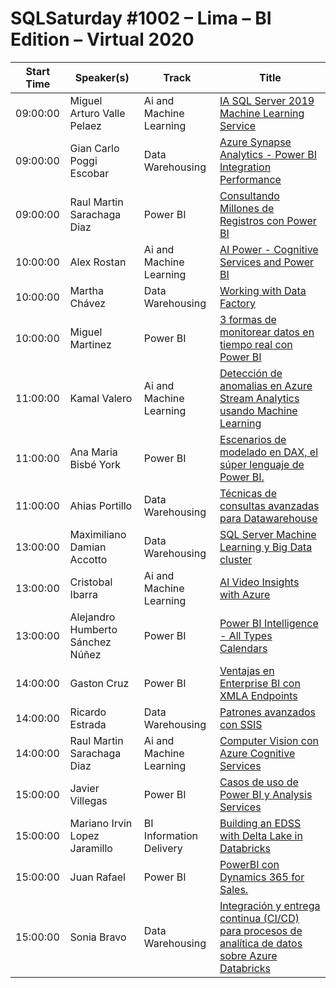 # SQLSaturday #1002  – Lima – BI Edition – Virtual 2020
Start Time|Speaker(s)|Track|Title
---|---|---|---
09:00:00|Miguel Arturo Valle Pelaez|Ai and Machine Learning|[IA   SQL Server 2019 Machine Learning Service](106005.md)
09:00:00|Gian Carlo Poggi Escobar|Data Warehousing|[Azure Synapse Analytics - Power BI Integration  Performance](107352.md)
09:00:00|Raul Martin Sarachaga Diaz|Power BI |[Consultando Millones de Registros con Power BI](107397.md)
10:00:00|Alex Rostan|Ai and Machine Learning|[AI Power - Cognitive Services and Power BI](105980.md)
10:00:00|Martha Chávez|Data Warehousing|[Working with Data Factory](107351.md)
10:00:00|Miguel Martinez|Power BI |[3 formas de monitorear datos en tiempo real con Power BI](107561.md)
11:00:00|Kamal Valero|Ai and Machine Learning|[Detección de anomalias en Azure Stream Analytics usando Machine Learning](105958.md)
11:00:00|Ana Maria Bisbé York|Power BI |[Escenarios de modelado en DAX, el súper lenguaje de Power BI.](105968.md)
11:00:00|Ahias Portillo|Data Warehousing|[Técnicas de consultas avanzadas para Datawarehouse](107085.md)
13:00:00|Maximiliano Damian Accotto|Data Warehousing|[SQL Server Machine Learning y Big Data cluster](105997.md)
13:00:00|Cristobal Ibarra|Ai and Machine Learning|[AI Video Insights with Azure](107348.md)
13:00:00|Alejandro Humberto Sánchez Núñez|Power BI |[Power BI Intelligence - All Types Calendars](107557.md)
14:00:00|Gaston Cruz|Power BI |[Ventajas en Enterprise BI con XMLA Endpoints](105963.md)
14:00:00|Ricardo Estrada|Data Warehousing|[Patrones avanzados con SSIS](107241.md)
14:00:00|Raul Martin Sarachaga Diaz|Ai and Machine Learning|[Computer Vision con Azure Cognitive Services](107347.md)
15:00:00|Javier Villegas|Power BI |[Casos de uso de Power BI y Analysis Services](105954.md)
15:00:00|Mariano Irvin Lopez Jaramillo|BI Information Delivery|[Building an EDSS with Delta Lake in Databricks](106003.md)
15:00:00|Juan Rafael|Power BI |[PowerBI con Dynamics 365 for Sales.](107034.md)
15:00:00|Sonia Bravo|Data Warehousing|[Integración y entrega continua (CI/CD) para procesos de analítica de datos sobre Azure Databricks](107088.md)

